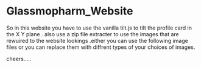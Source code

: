 # Glassmopharm_Website


So in this website you have to use the vanilla tilt.js to tilt the profile card in the X Y plane .
also use a zip file extracter to use the images that are rewuired to the website lookings .either you can use the following image files or you can
replace them with diffrent types of your choices of images.

cheers.....
